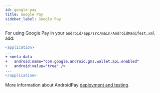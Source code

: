 ```yaml
---
id: google-pay
title: Google Pay
sidebar_label: Google Pay
---
```


For using Google Pay in your `android/app/src/main/AndroidManifest.xml` add:

```diff
<application>
...
+ <meta-data
+   android:name="com.google.android.gms.wallet.api.enabled"
+   android:value="true" />
...
</application>
```

More information about AndroidPay [deployment and testing](https://developers.google.com/android-pay/deployment).
